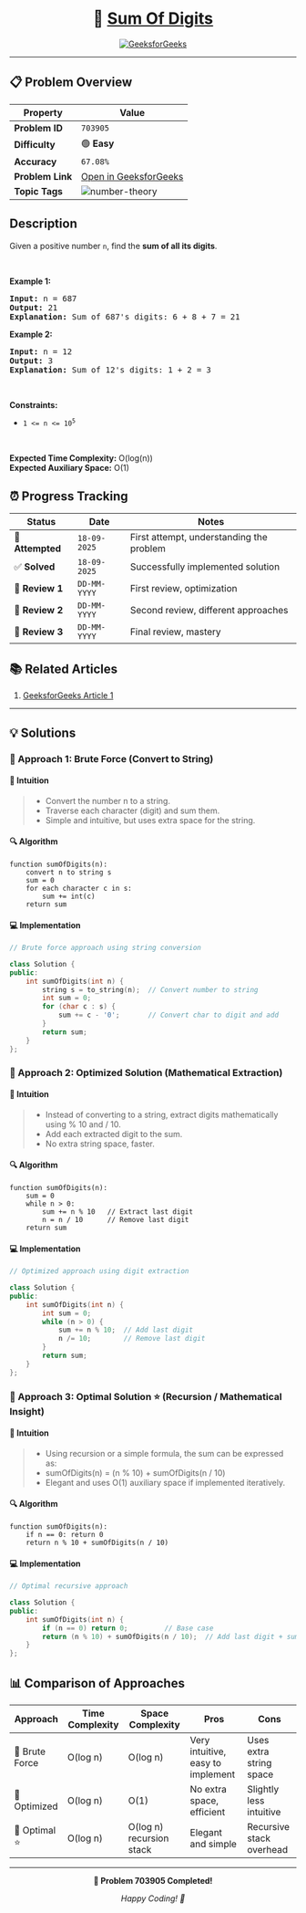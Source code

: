 <div align="center">

# 🧠 [Sum Of Digits](https://www.geeksforgeeks.org/problems/sum-of-digits1742/1)

[![GeeksforGeeks](https://img.shields.io/badge/GeeksforGeeks-Problem-0F9D58?style=for-the-badge&logo=geeksforgeeks&logoColor=white)](https://www.geeksforgeeks.org/problems/sum-of-digits1742/1)

</div>

---

## 📋 Problem Overview

| Property         | Value                                                                                |
| ---------------- | ------------------------------------------------------------------------------------ |
| **Problem ID**   | `703905`                                                                             |
| **Difficulty**   | 🟢 **Easy**                                                                          |
| **Accuracy**     | `67.08%`                                                                             |
| **Problem Link** | [Open in GeeksforGeeks](https://www.geeksforgeeks.org/problems/sum-of-digits1742/1)  |
| **Topic Tags**   | ![number-theory](https://img.shields.io/badge/-number-theory-blue?style=flat-square) |

## Description

<!-- description:start -->

<p>Given a positive number <code>n</code>, find the <strong>sum of all its digits</strong>.</p>

<p>&nbsp;</p>
<p><strong class="example">Example 1:</strong></p>

<pre>
<strong>Input:</strong> n = 687
<strong>Output:</strong> 21
<strong>Explanation:</strong> Sum of 687's digits: 6 + 8 + 7 = 21
</pre>

<p><strong class="example">Example 2:</strong></p>

<pre>
<strong>Input:</strong> n = 12
<strong>Output:</strong> 3
<strong>Explanation:</strong> Sum of 12's digits: 1 + 2 = 3
</pre>

<p>&nbsp;</p>
<p><strong>Constraints:</strong></p>

<ul>
  <li><code>1 &lt;= n &lt;= 10<sup>5</sup></code></li>
</ul>

<p>&nbsp;</p>
<p><strong>Expected Time Complexity:</strong> O(log(n))<br>
<strong>Expected Auxiliary Space:</strong> O(1)</p>

<!-- description:end -->

## ⏰ Progress Tracking

| Status           | Date         | Notes                                    |
| ---------------- | ------------ | ---------------------------------------- |
| 🎯 **Attempted** | `18-09-2025` | First attempt, understanding the problem |
| ✅ **Solved**    | `18-09-2025` | Successfully implemented solution        |
| 🔄 **Review 1**  | `DD-MM-YYYY` | First review, optimization               |
| 🔄 **Review 2**  | `DD-MM-YYYY` | Second review, different approaches      |
| 🔄 **Review 3**  | `DD-MM-YYYY` | Final review, mastery                    |

## 📚 Related Articles

1. [GeeksforGeeks Article 1](https://www.geeksforgeeks.org/program-for-sum-of-the-digits-of-a-given-number/)

---

## 💡 Solutions

### 🥉 Approach 1: Brute Force (Convert to String)

#### 📝 Intuition

> - Convert the number n to a string.
> - Traverse each character (digit) and sum them.
> - Simple and intuitive, but uses extra space for the string.

#### 🔍 Algorithm

```pseudo
function sumOfDigits(n):
    convert n to string s
    sum = 0
    for each character c in s:
        sum += int(c)
    return sum
```

#### 💻 Implementation

```cpp
// Brute force approach using string conversion

class Solution {
public:
    int sumOfDigits(int n) {
        string s = to_string(n);  // Convert number to string
        int sum = 0;
        for (char c : s) {
            sum += c - '0';       // Convert char to digit and add
        }
        return sum;
    }
};
```

### 🥈 Approach 2: Optimized Solution (Mathematical Extraction)

#### 📝 Intuition

> - Instead of converting to a string, extract digits mathematically using % 10 and / 10.
> - Add each extracted digit to the sum.
> - No extra string space, faster.

#### 🔍 Algorithm

```pseudo
function sumOfDigits(n):
    sum = 0
    while n > 0:
        sum += n % 10   // Extract last digit
        n = n / 10      // Remove last digit
    return sum
```

#### 💻 Implementation

```cpp
// Optimized approach using digit extraction

class Solution {
public:
    int sumOfDigits(int n) {
        int sum = 0;
        while (n > 0) {
            sum += n % 10;  // Add last digit
            n /= 10;        // Remove last digit
        }
        return sum;
    }
};
```

### 🥇 Approach 3: Optimal Solution ⭐ (Recursion / Mathematical Insight)

#### 📝 Intuition

> - Using recursion or a simple formula, the sum can be expressed as:
> - sumOfDigits(n) = (n % 10) + sumOfDigits(n / 10)
> - Elegant and uses O(1) auxiliary space if implemented iteratively.

#### 🔍 Algorithm

```pseudo
function sumOfDigits(n):
    if n == 0: return 0
    return n % 10 + sumOfDigits(n / 10)
```

#### 💻 Implementation

```cpp
// Optimal recursive approach

class Solution {
public:
    int sumOfDigits(int n) {
        if (n == 0) return 0;         // Base case
        return (n % 10) + sumOfDigits(n / 10);  // Add last digit + sum of remaining digits
    }
};
```

## 📊 Comparison of Approaches

| Approach       | Time Complexity | Space Complexity         | Pros                              | Cons                     |
| -------------- | --------------- | ------------------------ | --------------------------------- | ------------------------ |
| 🥉 Brute Force | O(log n)        | O(log n)                 | Very intuitive, easy to implement | Uses extra string space  |
| 🥈 Optimized   | O(log n)        | O(1)                     | No extra space, efficient         | Slightly less intuitive  |
| 🥇 Optimal ⭐  | O(log n)        | O(log n) recursion stack | Elegant and simple                | Recursive stack overhead |

---

<div align="center">

**🎯 Problem 703905 Completed!**

_Happy Coding! 🚀_

</div>
